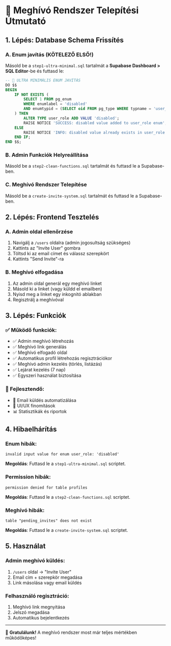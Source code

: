 # 🎯 Meghívó Rendszer Telepítési Útmutató

## 1. Lépés: Database Schema Frissítés

### A. Enum javítás (KÖTELEZŐ ELSŐ!)
Másold be a `step1-ultra-minimal.sql` tartalmát a **Supabase Dashboard > SQL Editor**-be és futtasd le:

```sql
-- 🔧 ULTRA MINIMÁLIS ENUM JAVÍTÁS
DO $$
BEGIN
    IF NOT EXISTS (
        SELECT 1 FROM pg_enum 
        WHERE enumlabel = 'disabled' 
        AND enumtypid = (SELECT oid FROM pg_type WHERE typname = 'user_role')
    ) THEN
        ALTER TYPE user_role ADD VALUE 'disabled';
        RAISE NOTICE 'SUCCESS: disabled value added to user_role enum';
    ELSE
        RAISE NOTICE 'INFO: disabled value already exists in user_role enum';
    END IF;
END $$;
```

### B. Admin Funkciók Helyreállítása
Másold be a `step2-clean-functions.sql` tartalmát és futtasd le a Supabase-ben.

### C. Meghívó Rendszer Telepítése
Másold be a `create-invite-system.sql` tartalmát és futtasd le a Supabase-ben.

## 2. Lépés: Frontend Tesztelés

### A. Admin oldal ellenőrzése
1. Navigálj a `/users` oldalra (admin jogosultság szükséges)
2. Kattints az "Invite User" gombra
3. Töltsd ki az email címet és válassz szerepkört
4. Kattints "Send Invite"-ra

### B. Meghívó elfogadása
1. Az admin oldal generál egy meghívó linket
2. Másold ki a linket (vagy küldd el emailben)
3. Nyisd meg a linket egy inkognitó ablakban
4. Regisztrálj a meghívóval

## 3. Lépés: Funkciók

### ✅ Működő funkciók:
- ✅ Admin meghívó létrehozás
- ✅ Meghívó link generálás  
- ✅ Meghívó elfogadó oldal
- ✅ Automatikus profil létrehozás regisztrációkor
- ✅ Meghívó admin kezelés (törlés, listázás)
- ✅ Lejárat kezelés (7 nap)
- ✅ Egyszeri használat biztosítása

### 🔄 Fejlesztendő:
- 📧 Email küldés automatizálása
- 🎨 UI/UX finomítások
- 📊 Statisztikák és riportok

## 4. Hibaelhárítás

### Enum hibák:
```
invalid input value for enum user_role: 'disabled'
```
**Megoldás**: Futtasd le a `step1-ultra-minimal.sql` scriptet.

### Permission hibák:
```
permission denied for table profiles
```
**Megoldás**: Futtasd le a `step2-clean-functions.sql` scriptet.

### Meghívó hibák:
```
table "pending_invites" does not exist
```
**Megoldás**: Futtasd le a `create-invite-system.sql` scriptet.

## 5. Használat

### Admin meghívó küldés:
1. `/users` oldal → "Invite User"
2. Email cím + szerepkör megadása
3. Link másolása vagy email küldés

### Felhasználó regisztráció:
1. Meghívó link megnyitása
2. Jelszó megadása
3. Automatikus bejelentkezés

---

🎉 **Gratulálunk!** A meghívó rendszer most már teljes mértékben működőképes!
